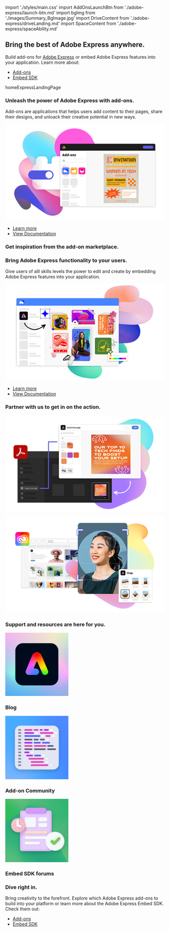
import './styles/main.css'
import AddOnsLaunchBtn from './adobe-express/launch-btn.md'
import bgImg from './images/Summary_BgImage.jpg'
import DriveContent from './adobe-express/driveLanding.md'
import SpaceContent from './adobe-express/spaceAbility.md'

<Hero slots="heading, text, buttons, assetsImg" customLayout variant="halfwidth" className="add-ones-hero adobe-express-hero"/>

## Bring the best of Adobe Express anywhere.

Build add-ons for <a href="https://express.adobe.com">Adobe Express</a> or embed Adobe Express features into your application. Learn more about:

- [Add-ons](/add-ons)
- [Embed SDK](https://developer.adobe.com/embed-sdk)

homeExpressLandingPage

<TextBlock slots="heading,text,image,buttons" theme="lightest" headerElementType="h2" variantsTypePrimary='secondary' variantStyleFill = "outline" homeZigZag className="explore unleash-power" position="left" />

### Unleash the power of Adobe Express with add-ons.

Add-ons are applications that helps users add content to their pages, share their designs, and unloack their creative potential in new ways.

![Power of Adobe Express](./images/AddOn.png)

- [Learn more](https://adobe.io)
- [View Documentation](https://adobe.io)

<TextBlock slots="heading" className="announcement exploreCapabilities inspiration" theme="lightest"/>

### Get inspiration from the add-on marketplace.

<DriveContent />

<SpaceContent />
  
<TextBlock slots="heading,text,image,buttons" theme="lightest" headerElementType="h2" variantsTypePrimary='secondary' variantStyleFill = "outline" homeZigZag className="explore unleash-power features" position="right" />

### Bring Adobe Express functionality to your users.

Give users of alll skills levels the power to edit and create by embedding Adobe Express features into your application.

![Adobe Express functionality](./images/Embed.png)

- [Learn more](https://adobe.io)
- [View Documentation](https://adobe.io)
  
<TextBlock slots="heading" className="announcement exploreCapabilities" theme="light"/>

### Partner with us to get in on the action.

<BoxModalBlock slots="image" repeat="2" theme="light" bgColor="#f8f8f8" className="boxmodal"/>

![Adobe Express functionality](./images/AcrobatEmbed.png)

![Adobe Express functionality](./images/CCEmbed.png)

<WrapperComponent slots="content" repeat="1" theme="light" className="learnMoreWrapper inAddOn"/>

<AddOnsLaunchBtn />

<TextBlock slots="heading" className="announcement exploreCapabilities support-label" theme="lightest"/>

### Support and resources are here for you.

<MiniResourceCard slots="image,heading" repeat="3" theme="lightest" inRow="3" className="mini-card support-tools" />

![Blog](./images/LogoSDK.jpg)

### Blog

![Add Community](./images/code.jpg)

### Add-on Community

![Embed SDK forums](./images/change_log.jpg)

### Embed SDK forums

<TeaserBlock  slots="heading,text,buttons" textColor="white" bgURL={bgImg} className="viewAddOn creative-express" variant="fullwidth"/>

### Dive right in.

Bring creativity to the forefront. Explore which Adobe Express add-ons to build into your platform or learn more about the Adobe Express Embed SDK. Check them out:

- [Add-ons](https://adobe.io)
- [Embed SDK](https://developer.adobe.com/embed-sdk) 
